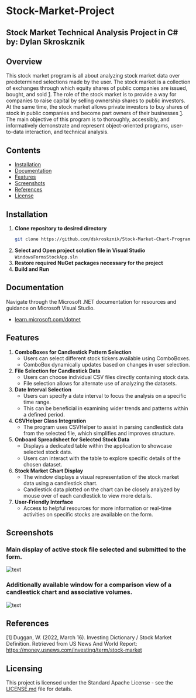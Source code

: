 # Stock-Market-Project
Stock Market Technical Analysis Project in C# by: Dylan Skroskznik
---
## Overview
This stock market program is all about analyzing stock market data over predetermined selections made by the user. The stock market is a collection of exchanges through which equity shares of public companies are issued, bought, and sold [1](#references). The role of the stock market is to provide a way for companies to raise capital by selling ownership shares to public investors. At the same time, the stock market allows private investors to buy shares of stock in public companies and become part owners of their businesses [1](#references). 
The main objective of this program is to thoroughly, accessibly, and informatively demonstrate and represent object-oriented programs, user-to-data interaction, and technical analysis.

## Contents
- [Installation](#installation)
- [Documentation](#documentation)
- [Features](#features)
- [Screenshots](#screenshots)
- [References](#references)
- [License](#license)

## Installation
1. **Clone repository to desired directory**
   ```bash
   git clone https://github.com/dskroskznik/Stock-Market-Chart-Program.githttps://github.com/dskroskznik/Stock-Market-Chart-Program.git
2. **Select and Open project solution file in Visual Studio**
   ```WindowsFormsStockApp.sln```
3. **Restore required NuGet packages necessary for the project**
4. **Build and Run**

## Documentation
Navigate through the Microsoft .NET documentation for resources and guidance on Microsoft Visual Studio.
  - [learn.microsoft.com/dotnet](https://learn.microsoft.com/en-us/dotnet/)

## Features
1. **ComboBoxes for Candlestick Pattern Selection**
   - Users can select different stock tickers available using ComboBoxes.
   - ComboBox dynamically updates based on changes in user selection.
2. **File Selection for Candlestick Data**
   - Users can choose individual CSV files directly containing stock data.
   - File selection allows for alternate use of analyzing the datasets.
3. **Date Interval Selection**
   - Users can specify a date interval to focus the analysis on a specific time range.
   - This can be beneficial in examining wider trends and patterns within a defined period.
4. **CSVHelper Class Integration**
   - The program uses CSVHelper to assist in parsing candlestick data from the selected file, which simplifies and improves structure.
5. **Onboard Spreadsheet for Selected Stock Data**
   - Displays a dedicated table within the application to showcase selected stock data.
   - Users can interact with the table to explore specific details of the chosen dataset.
6. **Stock Market Chart Display**
   - The window displays a visual representation of the stock market data using a candlestick chart.
   - Candlestick data plotted on the chart can be closely analyzed by mouse over of each candlestick to view more details.
7. **User-Friendly Interface**
   - Access to helpful resources for more information or real-time activities on specific stocks are available on the form.

## Screenshots 
### Main display of active stock file selected and submitted to the form.
![text](screenshots/Screenshot1.png)

### Additionally available window for a comparison view of a candlestick chart and associative volumes.
![text](screenshots/Screenshot2.png)

## References
[1] Duggan, W. (2022, March 16). Investing Dictionary / Stock Market Definition. Retrieved from US News And World Report: https://money.usnews.com/investing/term/stock-market

## Licensing
This project is licensed under the Standard Apache License - see the [LICENSE.md](LICENSE.md) file for details.

